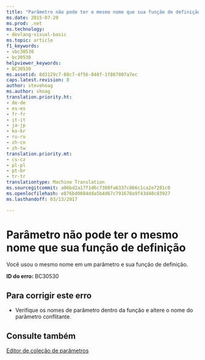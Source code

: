 ```yaml
---
title: "Parâmetro não pode ter o mesmo nome que sua função de definição | Documentos do Microsoft"
ms.date: 2015-07-20
ms.prod: .net
ms.technology:
- devlang-visual-basic
ms.topic: article
f1_keywords:
- vbc30530
- bc30530
helpviewer_keywords:
- BC30530
ms.assetid: 8d3129c7-88c7-4f56-848f-1f867007a7ec
caps.latest.revision: 8
author: stevehoag
ms.author: shoag
translation.priority.ht:
- de-de
- es-es
- fr-fr
- it-it
- ja-jp
- ko-kr
- ru-ru
- zh-cn
- zh-tw
translation.priority.mt:
- cs-cz
- pl-pl
- pt-br
- tr-tr
translationtype: Machine Translation
ms.sourcegitcommit: a06bd2a17f1d6c7308fa6337c866c1ca2e7281c0
ms.openlocfilehash: e876bd0084dda5b4d67c791678a9f43d48c83927
ms.lasthandoff: 03/13/2017

---
```

# <a name="parameter-cannot-have-the-same-name-as-its-defining-function"></a>Parâmetro não pode ter o mesmo nome que sua função de definição
Você usou o mesmo nome em um parâmetro e sua função de definição.  
  
 **ID do erro:** BC30530  
  
## <a name="to-correct-this-error"></a>Para corrigir este erro  
  
-   Verifique os nomes de parâmetro dentro da função e altere o nome do parâmetro conflitante.  
  
## <a name="see-also"></a>Consulte também  
 [Editor de coleção de parâmetros](http://msdn.microsoft.com/en-us/21dfaead-aed8-4eb3-bab2-a99ca14ace03)
